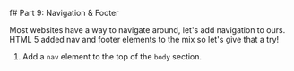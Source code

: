 f# Part 9: Navigation & Footer

Most websites have a way to navigate around, let's add navigation to ours.  HTML 5 added nav and footer elements to the mix so let's give that a try!

1. Add a `nav` element to the top of the `body` section.
